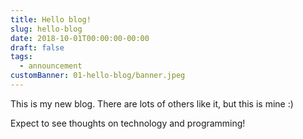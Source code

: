 ```yaml
---
title: Hello blog!
slug: hello-blog
date: 2018-10-01T00:00:00-00:00
draft: false
tags:
  - announcement
customBanner: 01-hello-blog/banner.jpeg
---
```


This is my new blog. There are lots of others like it, but this is mine :)

Expect to see thoughts on technology and programming!
